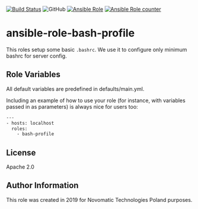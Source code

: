 [![Build Status](https://travis-ci.org/novomatic-tech/ansible-role-bash-profile.svg?branch=master)](https://travis-ci.org/novomatic-tech/ansible-role-bash-profile) ![GitHub](https://img.shields.io/github/license/novomatic-tech/ansible-role-bash-profile.svg?style=flat) [![Ansible Role](https://img.shields.io/ansible/role/37996.svg?style=flat)](https://galaxy.ansible.com/novomatic-tech/bash_profile) [![Ansible Role counter](https://img.shields.io/ansible/role/d/37996.svg?style=flat)](https://galaxy.ansible.com/novomatic-tech/bash_profile)

ansible-role-bash-profile
=========

This roles setup some basic `.bashrc`. We use it to configure only minimum bashrc for server config.


Role Variables
--------------

All default variables are predefined in defaults/main.yml.


Including an example of how to use your role (for instance, with variables passed in as parameters) is always nice for users too:

```bash
---
- hosts: localhost
  roles:
    - bash-profile
```

License
-------

Apache 2.0

Author Information
------------------

This role was created in 2019 for Novomatic Technologies Poland purposes.
